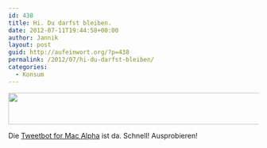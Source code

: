 ```yaml
---
id: 438
title: Hi. Du darfst bleiben.
date: 2012-07-11T19:44:58+00:00
author: Jannik
layout: post
guid: http://aufeinwort.org/?p=438
permalink: /2012/07/hi-du-darfst-bleiben/
categories:
  - Konsum
---
```

[<img src="http://res.cloudinary.com/aufeinwort-org/image/upload/h_55,w_696/v1382562691/Bildschirmfoto-2012-07-11-um-19_43_18_slhxka.png" alt="" title="Bildschirmfoto 2012-07-11 um 19.43.18" width="800" height="64" class="aligncenter size-large wp-image-441" />](http://res.cloudinary.com/aufeinwort-org/image/upload/v1382562691/Bildschirmfoto-2012-07-11-um-19_43_18_slhxka.png)

Die [Tweetbot for Mac Alpha](http://tapbots.com/tweetbot_mac/) ist da. Schnell! Ausprobieren!